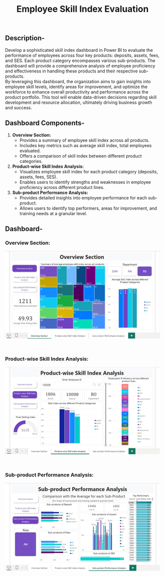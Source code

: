 </p>
<h1 align = 'center'>Employee Skill Index Evaluation</h1>
<br>
</p>

## Description-
Develop a sophisticated skill index dashboard in Power BI to evaluate the performance of employees across four key products: deposits, assets, fees, and SES. Each product category encompasses various sub-products. The dashboard will provide a comprehensive analysis of employee proficiency and effectiveness in handling these products and their respective sub-products.
<br>
By leveraging this dashboard, the organization aims to gain insights into employee skill levels, identify areas for improvement, and optimize the workforce to enhance overall productivity and performance across the product portfolio. This tool will enable data-driven decisions regarding skill development and resource allocation, ultimately driving business growth and success.

## Dashboard Components-
1. **Overview Section:**
   - Provides a summary of employee skill index across all products.
   - Includes key metrics such as average skill index, total employees evaluated.
   - Offers a comparison of skill index between different product categories.
2. **Product-wise Skill Index Analysis:**
   - Visualizes employee skill index for each product category (deposits, assets, fees, SES).
   - Enables users to identify strengths and weaknesses in employee proficiency across different product lines.
3. **Sub-product Performance Analysis:**
   - Provides detailed insights into employee performance for each sub-product.
   - Allows users to identify top performers, areas for improvement, and training needs at a granular level.


## Dashboard- 
<h3>Overview Section: </h3>

![App Screenshot](https://github.com/Harshit-Sinha-49/Employee-skill-index-evaluation/blob/main/Dashboard%20Images/Overview%20Section.jpg)

<br>
<h3>Product-wise Skill Index Analysis: </h3>

![App Screenshot](https://github.com/Harshit-Sinha-49/Employee-skill-index-evaluation/blob/main/Dashboard%20Images/Product-wise%20Skill%20INdex%20Analysis.jpg)

<br>
<h3>Sub-product Performance Analysis: </h3>

![App Screenshot](https://github.com/Harshit-Sinha-49/Employee-skill-index-evaluation/blob/main/Dashboard%20Images/Sub-product%20Performance%20Analysis.jpg)
